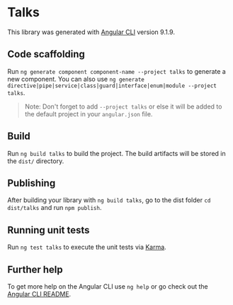 # Talks

This library was generated with [Angular CLI](https://github.com/angular/angular-cli) version 9.1.9.

## Code scaffolding

Run `ng generate component component-name --project talks` to generate a new component. You can also use `ng generate directive|pipe|service|class|guard|interface|enum|module --project talks`.
> Note: Don't forget to add `--project talks` or else it will be added to the default project in your `angular.json` file. 

## Build

Run `ng build talks` to build the project. The build artifacts will be stored in the `dist/` directory.

## Publishing

After building your library with `ng build talks`, go to the dist folder `cd dist/talks` and run `npm publish`.

## Running unit tests

Run `ng test talks` to execute the unit tests via [Karma](https://karma-runner.github.io).

## Further help

To get more help on the Angular CLI use `ng help` or go check out the [Angular CLI README](https://github.com/angular/angular-cli/blob/master/README.md).

